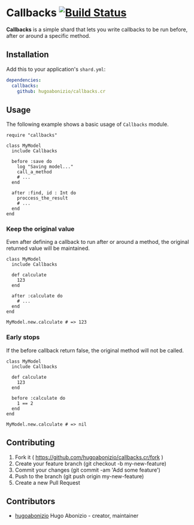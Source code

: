 # Callbacks [![Build Status](https://travis-ci.org/hugoabonizio/callbacks.cr.svg?branch=master)](https://travis-ci.org/hugoabonizio/callbacks.cr)

**Callbacks** is a simple shard that lets you write callbacks to be run before, after or around a specific method.

## Installation

Add this to your application's `shard.yml`:

```yaml
dependencies:
  callbacks:
    github: hugoabonizio/callbacks.cr
```

## Usage

The following example shows a basic usage of ```Callbacks``` module.

```crystal
require "callbacks"

class MyModel
  include Callbacks

  before :save do
    log "Saving model..."
    call_a_method
    # ...
  end

  after :find, id : Int do
    proccess_the_result
    # ...
  end
end
```

### Keep the original value

Even after defining a callback to run after or around a method, the original returned value will be maintained.

```crystal
class MyModel
  include Callbacks

  def calculate
    123
  end

  after :calculate do
    # ...
  end
end

MyModel.new.calculate # => 123
```

### Early stops

If the before callback return false, the original method will not be called.

```crystal
class MyModel
  include Callbacks

  def calculate
    123
  end

  before :calculate do
    1 == 2
  end
end

MyModel.new.calculate # => nil
```

## Contributing

1. Fork it ( https://github.com/hugoabonizio/callbacks.cr/fork )
2. Create your feature branch (git checkout -b my-new-feature)
3. Commit your changes (git commit -am 'Add some feature')
4. Push to the branch (git push origin my-new-feature)
5. Create a new Pull Request

## Contributors

- [hugoabonizio](https://github.com/hugoabonizio) Hugo Abonizio - creator, maintainer
